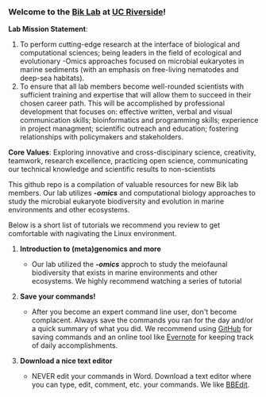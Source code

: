 ### Welcome to the [Bik Lab](https://biklab.github.io/) at [UC Riverside](http://www.ucr.edu/)!

**Lab Mission Statement**: 

1. To perform cutting-edge research at the interface of biological and computational sciences; being leaders in the field of ecological and evolutionary -Omics approaches focused on microbial eukaryotes in marine sediments (with an emphasis on free-living nematodes and deep-sea habitats). 
2. To ensure that all lab members become well-rounded scientists with sufficient training and expertise that will allow them to succeed in their chosen career path. This will be accomplished by professional development that focuses on: effective written, verbal  and visual communication skills; bioinformatics and programming skills; experience in project managment; scientific outreach and education; fostering relationships with policymakers and stakeholders.

**Core Values**: Exploring innovative and cross-discipinary science, creativity, teamwork, research excellence, practicing open science, communicating our technical knowledge and scientific results to non-scientists


This github repo is a compilation of valuable resources for new Bik lab members. Our lab utilizes ***-omics*** and computational biology approaches to study the microbial eukaryote biodiversity and evolution in marine environments and other ecosystems. 

Below is a short list of tutorials we recommend you review to get comfortable with nagivating the Linux environment. 

1. **Introduction to (meta)genomics and more**
	* Our lab utilized the ***-omics*** approch to study the meiofaunal biodiversity that exists in marine environments and other ecosystems. We highly recommend watching a series of tutorial  

2. **Save your commands!**
	* After you become an expert command line user, don't become complacent. Always save the commands you ran for the day and/or a quick summary of what you did. We recommend using [GitHub](https://github.com/) for saving commands and an online tool like [Evernote](https://evernote.com/) for keeping track of daily accomplishments.
	
3. **Download a nice text editor**
	* NEVER edit your commands in Word. Download a text editor where you can type, edit, comment, etc. your commands. We like [BBEdit](http://www.barebones.com/products/bbedit/).

 
